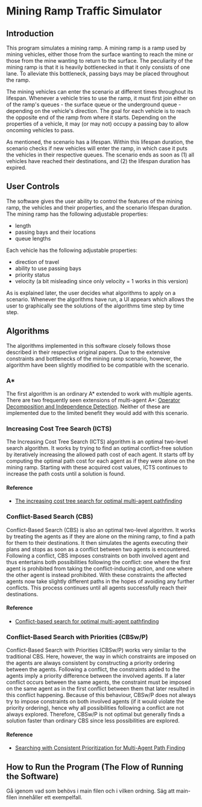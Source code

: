 # Mining Ramp Traffic Simulator

## Introduction
This program simulates a mining ramp. A mining ramp is a ramp used by mining vehicles, either those from the surface wanting to reach the mine or those from the mine wanting to return to the surface. The peculiarity of the mining ramp is that it is heavily bottlenecked in that it only consists of one lane. To alleviate this bottleneck, passing bays may be placed throughout the ramp.

The mining vehicles can enter the scenario at different times throughout its lifespan. Whenever a vehicle tries to use the ramp, it must first join either on of the ramp's queues - the surface queue or the underground queue - depending on the vehicle's direction. The goal for each vehicle is to reach the opposite end of the ramp from where it starts. Depending on the properties of a vehicle, it may (or may not) occupy a passing bay to allow oncoming vehicles to pass.

As mentioned, the scenario has a lifespan. Within this lifespan duration, the scenario checks if new vehicles will enter the ramp, in which case it puts the vehicles in their respective queues. The scenario ends as soon as (1) all vehicles have reached their destinations, and (2) the lifespan duration has expired.

## User Controls

The software gives the user ability to control the features of the mining ramp, the vehicles and their properties, and the scenario lifespan duration. The mining ramp has the following adjustable properties:
+ length
+ passing bays and their locations
+ queue lengths

Each vehicle has the following adjustable properties:
+ direction of travel
+ ability to use passing bays
+ priority status
+ velocity (a bit misleading since only velocity = 1 works in this version)

As is explained later, the user decides what algorithms to apply on a scenario. Whenever the algorithms have run, a UI appears which allows the user to graphically see the solutions of the algorithms time step by time step.

## Algorithms

The algorithms implemented in this software closely follows those described in their respective original papers. Due to the extensive constraints and bottlenecks of the mining ramp scenario, however, the algorithm have been slightly modified to be compatible with the scenario.

### A*

The first algorithm is an ordinary A\* extended to work with multiple agents. There are two frequently seen extensions of multi-agent A\*: [Operator Decomposition and Independence Detection](	https://doi.org/10.1609/aaai.v24i1.7564 ). Neither of these are implemented due to the limited benefit they would add with this scenario.

### Increasing Cost Tree Search (ICTS)

The Increasing Cost Tree Search (ICTS) algorithm is an optimal two-level search algorithm. It works by trying to find an optimal conflict-free solution by iteratively increasing the allowed path cost of each agent. It starts off by computing the optimal path cost for each agent as if they were alone on the mining ramp. Starting with these acquired cost values, ICTS continues to increase the path costs until a solution is found.

#### Reference

- [The increasing cost tree search for optimal multi-agent pathfinding](https://doi.org/10.1016/j.artint.2012.11.006)

### Conflict-Based Search (CBS)

Conflict-Based Search (CBS) is also an optimal two-level algorithm. It works by treating the agents as if they are alone on the mining ramp, to find a path for them to their destinations. It then simulates the agents executing their plans and stops as soon as a conflict between two agents is encountered. Following a conflict, CBS imposes constraints on both involved agent and thus entertains both possibilities following the conflict: one where the first agent is prohibited from taking the conflict-inducing action, and one where the other agent is instead prohibited. With these constraints the affected agents now take slightly different paths in the hopes of avoiding any further conflicts. This process continues until all agents successfully reach their destinations.

#### Reference

- [Conflict-based search for optimal multi-agent pathfinding](https://doi.org/10.1016/j.artint.2014.11.006)

### Conflict-Based Search with Priorities (CBSw/P)

Conflict-Based Search with Priorities (CBSw/P) works very similar to the traditional CBS. Here, however, the way in which constraints are imposed on the agents are always consistent by constructing a priority ordering between the agents. Following a conflict, the constraints added to the agents imply a priority difference between the involved agents. If a later conflict occurs between the same agents, the constraint must be imposed on the same agent as in the first conflict between them that later resulted in this conflict happening. Because of this behaviour, CBSw/P does not always try to impose constraints on both involved agents (if it would violate the priority ordering), hence why all possibilities following a conflict are not always explored. Therefore, CBSw/P is not optimal but generally finds a solution faster than ordinary CBS since less possibilities are explored.

#### Reference

- [Searching with Consistent Prioritization for Multi-Agent Path Finding]( 	
https://doi.org/10.48550/arXiv.1812.06356)

## How to Run the Program (The Flow of Running the Software)
Gå igenom vad som behövs i main filen och i vilken ordning. Säg att main-filen innehåller ett exempelfall.
